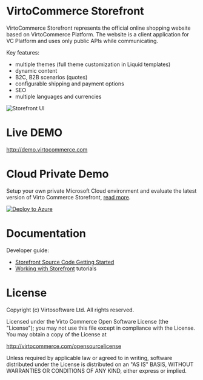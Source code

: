 # VirtoCommerce Storefront
VirtoCommerce Storefront represents the official online shopping website based on VirtoCommerce Platform. The website is a client application for VC Platform and uses only public APIs while communicating.

Key features:
* multiple themes (full theme customization in Liquid templates)
* dynamic content
* B2C, B2B scenarios (quotes)
* configurable shipping and payment options
* SEO
* multiple languages and currencies

![Storefront UI](https://cloud.githubusercontent.com/assets/5801549/15822429/682f32d8-2bfe-11e6-9ddf-562b400afeb1.png)

# Live DEMO
http://demo.virtocommerce.com

# Cloud Private Demo
Setup your own private Microsoft Cloud environment and evaluate the latest version of Virto Commerce Storefront, <a href="https://virtocommerce.com/docs/vc2devguide/deployment/platform-deployment/deploy-from-github-to-microsoft-azure" target="_blank">read more</a>.

<a href="https://azuredeploy.net/" target="_blank">
  <img alt="Deploy to Azure" src="http://azuredeploy.net/deploybutton.png"/>
</a>


# Documentation
Developer guide:
* <a href="https://virtocommerce.com/docs/vc2devguide/deployment/storefront-deployment/storefront-source-code-getting-started" target="_blank">Storefront Source Code Getting Started</a>
* <a href="https://virtocommerce.com/docs/vc2devguide/working-with-storefront" target="_blank">Working with Storefront</a> tutorials


# License
Copyright (c) Virtosoftware Ltd.  All rights reserved.

Licensed under the Virto Commerce Open Software License (the "License"); you
may not use this file except in compliance with the License. You may
obtain a copy of the License at

http://virtocommerce.com/opensourcelicense

Unless required by applicable law or agreed to in writing, software
distributed under the License is distributed on an "AS IS" BASIS,
WITHOUT WARRANTIES OR CONDITIONS OF ANY KIND, either express or
implied.
